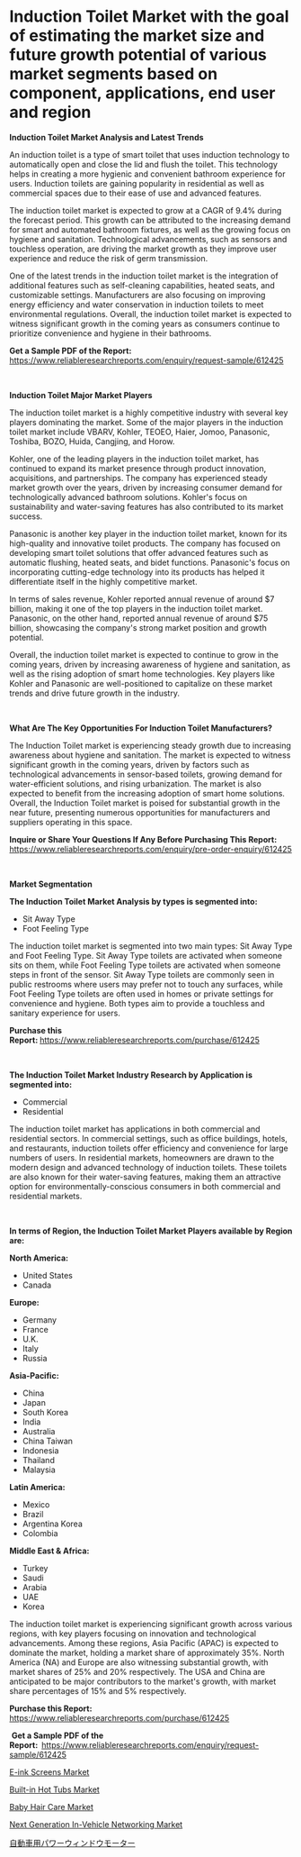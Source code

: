 <p><h1>Induction Toilet Market with the goal of estimating the market size and future growth potential of various market segments based on component, applications, end user and region</h1></p><p><strong>Induction Toilet Market Analysis and Latest Trends</strong></p>
<p><p>An induction toilet is a type of smart toilet that uses induction technology to automatically open and close the lid and flush the toilet. This technology helps in creating a more hygienic and convenient bathroom experience for users. Induction toilets are gaining popularity in residential as well as commercial spaces due to their ease of use and advanced features.</p><p>The induction toilet market is expected to grow at a CAGR of 9.4% during the forecast period. This growth can be attributed to the increasing demand for smart and automated bathroom fixtures, as well as the growing focus on hygiene and sanitation. Technological advancements, such as sensors and touchless operation, are driving the market growth as they improve user experience and reduce the risk of germ transmission.</p><p>One of the latest trends in the induction toilet market is the integration of additional features such as self-cleaning capabilities, heated seats, and customizable settings. Manufacturers are also focusing on improving energy efficiency and water conservation in induction toilets to meet environmental regulations. Overall, the induction toilet market is expected to witness significant growth in the coming years as consumers continue to prioritize convenience and hygiene in their bathrooms.</p></p>
<p><strong>Get a Sample PDF of the Report:&nbsp;</strong> <a href="https://www.reliableresearchreports.com/enquiry/request-sample/612425">https://www.reliableresearchreports.com/enquiry/request-sample/612425</a></p>
<p>&nbsp;</p>
<p><strong>Induction Toilet Major Market Players</strong></p>
<p><p>The induction toilet market is a highly competitive industry with several key players dominating the market. Some of the major players in the induction toilet market include VBARV, Kohler, TEOEO, Haier, Jomoo, Panasonic, Toshiba, BOZO, Huida, Cangjing, and Horow.</p><p>Kohler, one of the leading players in the induction toilet market, has continued to expand its market presence through product innovation, acquisitions, and partnerships. The company has experienced steady market growth over the years, driven by increasing consumer demand for technologically advanced bathroom solutions. Kohler's focus on sustainability and water-saving features has also contributed to its market success.</p><p>Panasonic is another key player in the induction toilet market, known for its high-quality and innovative toilet products. The company has focused on developing smart toilet solutions that offer advanced features such as automatic flushing, heated seats, and bidet functions. Panasonic's focus on incorporating cutting-edge technology into its products has helped it differentiate itself in the highly competitive market.</p><p>In terms of sales revenue, Kohler reported annual revenue of around $7 billion, making it one of the top players in the induction toilet market. Panasonic, on the other hand, reported annual revenue of around $75 billion, showcasing the company's strong market position and growth potential.</p><p>Overall, the induction toilet market is expected to continue to grow in the coming years, driven by increasing awareness of hygiene and sanitation, as well as the rising adoption of smart home technologies. Key players like Kohler and Panasonic are well-positioned to capitalize on these market trends and drive future growth in the industry.</p></p>
<p>&nbsp;</p>
<p><strong>What Are The Key Opportunities For Induction Toilet Manufacturers?</strong></p>
<p><p>The Induction Toilet market is experiencing steady growth due to increasing awareness about hygiene and sanitation. The market is expected to witness significant growth in the coming years, driven by factors such as technological advancements in sensor-based toilets, growing demand for water-efficient solutions, and rising urbanization. The market is also expected to benefit from the increasing adoption of smart home solutions. Overall, the Induction Toilet market is poised for substantial growth in the near future, presenting numerous opportunities for manufacturers and suppliers operating in this space.</p></p>
<p><strong>Inquire or Share Your Questions If Any Before Purchasing This Report:</strong> <a href="https://www.reliableresearchreports.com/enquiry/pre-order-enquiry/612425">https://www.reliableresearchreports.com/enquiry/pre-order-enquiry/612425</a></p>
<p>&nbsp;</p>
<p><strong>Market Segmentation</strong></p>
<p><strong>The Induction Toilet Market Analysis by types is segmented into:</strong></p>
<p><ul><li>Sit Away Type</li><li>Foot Feeling Type</li></ul></p>
<p><p>The induction toilet market is segmented into two main types: Sit Away Type and Foot Feeling Type. Sit Away Type toilets are activated when someone sits on them, while Foot Feeling Type toilets are activated when someone steps in front of the sensor. Sit Away Type toilets are commonly seen in public restrooms where users may prefer not to touch any surfaces, while Foot Feeling Type toilets are often used in homes or private settings for convenience and hygiene. Both types aim to provide a touchless and sanitary experience for users.</p></p>
<p><strong>Purchase this Report:&nbsp;</strong><a href="https://www.reliableresearchreports.com/purchase/612425">https://www.reliableresearchreports.com/purchase/612425</a></p>
<p>&nbsp;</p>
<p><strong>The Induction Toilet Market Industry Research by Application is segmented into:</strong></p>
<p><ul><li>Commercial</li><li>Residential</li></ul></p>
<p><p>The induction toilet market has applications in both commercial and residential sectors. In commercial settings, such as office buildings, hotels, and restaurants, induction toilets offer efficiency and convenience for large numbers of users. In residential markets, homeowners are drawn to the modern design and advanced technology of induction toilets. These toilets are also known for their water-saving features, making them an attractive option for environmentally-conscious consumers in both commercial and residential markets.</p></p>
<p>&nbsp;</p>
<p><strong>In terms of Region, the Induction Toilet Market Players available by Region are:</strong></p>
<p>
    <p> <strong> North America: </strong>
        <ul>
            <li>United States</li>
            <li>Canada</li>
        </ul>
        </p> 
    <p> <strong> Europe: </strong>
        <ul>
            <li>Germany</li>
            <li>France</li>
            <li>U.K.</li>
            <li>Italy</li>
            <li>Russia</li>
        </ul>
        </p> 
    <p> <strong> Asia-Pacific: </strong>
        <ul>
            <li>China</li>
            <li>Japan</li>
            <li>South Korea</li>
            <li>India</li>
            <li>Australia</li>
            <li>China Taiwan</li>
            <li>Indonesia</li>
            <li>Thailand</li>
            <li>Malaysia</li>
        </ul>
        </p> 
    <p> <strong> Latin America: </strong>
        <ul>
            <li>Mexico</li>
            <li>Brazil</li>
            <li>Argentina Korea</li>
            <li>Colombia</li>
        </ul>
        </p> 
    <p> <strong> Middle East & Africa: </strong>
        <ul>
            <li>Turkey</li>
            <li>Saudi</li>
            <li>Arabia</li>
            <li>UAE</li>
            <li>Korea</li>
        </ul>
    </p>
    </p>
<p><p>The induction toilet market is experiencing significant growth across various regions, with key players focusing on innovation and technological advancements. Among these regions, Asia Pacific (APAC) is expected to dominate the market, holding a market share of approximately 35%. North America (NA) and Europe are also witnessing substantial growth, with market shares of 25% and 20% respectively. The USA and China are anticipated to be major contributors to the market's growth, with market share percentages of 15% and 5% respectively.</p></p>
<p><strong>Purchase this Report: </strong><a href="https://www.reliableresearchreports.com/purchase/612425">https://www.reliableresearchreports.com/purchase/612425</a></p>
<p>&nbsp;<strong>Get a Sample PDF of the Report:&nbsp;&nbsp;</strong><a href="https://www.reliableresearchreports.com/enquiry/request-sample/612425">https://www.reliableresearchreports.com/enquiry/request-sample/612425</a></p>
<p><strong></strong></p>
<p><p><a href="https://ivy-potential-64b.notion.site/E-ink-Screens-Market-Size-Evaluating-its-Market-Trends-Growth-and-Projections-2024-2031-ade6ece838144f3bbe4664c052f479d3">E-ink Screens Market</a></p><p><a href="https://nifty-kite-d51.notion.site/Built-in-Hot-Tubs-Market-Size-Furnishes-Valuable-Information-Encompassing-Market-Share-Market-Trend-acd51ec971c94b55a5d0fe7208a58a66">Built-in Hot Tubs Market</a></p><p><a href="https://view.publitas.com/reportprime-1/baby-hair-care-market-size-and-growth-market-segmentation-regional-and-country-breakdowns-and-market-trends-for-period-from-2024-2031/">Baby Hair Care Market</a></p><p><a href="https://view.publitas.com/reportprime-1/next-generation-in-vehicle-networking-market-furnish-information-about-market-size-market-share-market-dynamics-and-projections-spanning-from-2024-to-2031/">Next Generation In-Vehicle Networking Market</a></p><p><a href="https://medium.com/@kaywitting1/%E8%87%AA%E5%8B%95%E8%BB%8A%E7%94%A8%E9%9B%BB%E5%8B%95%E3%82%A6%E3%82%A3%E3%83%B3%E3%83%89%E3%82%A6%E3%83%A2%E3%83%BC%E3%82%BF%E3%83%BC%E3%81%AE%E5%B8%82%E5%A0%B4-%E5%B8%82%E5%A0%B4%E6%88%90%E9%95%B7%E7%8E%87-%E5%B8%82%E5%A0%B4%E5%8B%95%E5%90%91-%E5%8F%8A%E3%81%B3%E6%88%90%E9%95%B7%E6%88%A6%E7%95%A5%E3%81%AB%E9%96%A2%E3%81%99%E3%82%8Binsights-6faf7ee0850d">自動車用パワーウィンドウモーター</a></p></p>